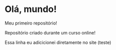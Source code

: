 # Olá, mundo!
 Meu primeiro repositório!

 Repositório criado durante um curso online!

Essa linha eu adicicionei diretamente no site (teste)
